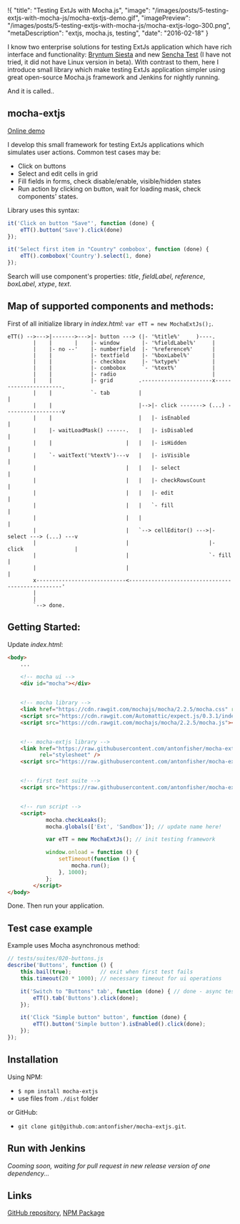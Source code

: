 !{
    "title": "Testing ExtJs with Mocha.js",
    "image": "/images/posts/5-testing-extjs-with-mocha-js/mocha-extjs-demo.gif",
    "imagePreview": "/images/posts/5-testing-extjs-with-mocha-js/mocha-extjs-logo-300.png",
    "metaDescription": "extjs, mocha.js, testing",
    "date": "2016-02-18"
}

<!-- preview -->

I know two enterprise solutions for testing ExtJs application which have rich interface and functionality:
[Bryntum Siesta](http://www.bryntum.com/products/siesta/) and new [Sencha Test](https://www.sencha.com/products/test/)
(I have not tried, it did not have Linux version in beta).
With contrast to them, here I introduce small library which make testing ExtJs application simpler using great
open-source Mocha.js framework and Jenkins for nightly running.

<!-- /preview -->


And it is called..

## mocha-extjs

[Online demo](http://antonfisher.com/demo/mocha-extjs/)

I develop this small framework for testing ExtJs applications which simulates user actions.
Common test cases may be:
- Click on buttons
- Select and edit cells in grid
- Fill fields in forms, check disable/enable, visible/hidden states
- Run action by clicking on button, wait for loading mask, check components' states.

Library uses this syntax:
```javascript
it('Click on button "Save"', function (done) {
    eTT().button('Save').click(done)
});

it('Select first item in "Country" combobox', function (done) {
    eTT().combobox('Country').select(1, done)
});
```

Search will use component's properties: _title_, _fieldLabel_, _reference_, _boxLabel_, _xtype_, _text_.

## Map of supported components and methods:

First of all initialize library in _index.html_: `var eTT = new MochaExtJs();`.

```
eTT() -->--->|------->--->|- button ---> (|- '%title%'     )----.
        |    |       |    |- window       |- '%fieldLabel%'     |
        |    |- no --'    |- numberfield  |- '%reference%'      |
        |    |            |- textfield    |- '%boxLabel%'       |
        |    |            |- checkbox     |- '%xtype%'          |
        |    |            |- combobox     `- '%text%'           |
        |    |            |- radio                              |
        |    |            |- grid        .----------------------x----------------------.
        |    |            `- tab         |                                             |
        |    |                           |-->|- click -------> (...) ------------------v
        |    |                           |   |- isEnabled                              |
        |    |- waitLoadMask() ------.   |   |- isDisabled                             |
        |    |                       |   |   |- isHidden                               |
        |    `- waitText('%text%')---v   |   |- isVisible                              |
        |                            |   |   |- select                                 |
        |                            |   |   |- checkRowsCount                         |
        |                            |   |   |- edit                                   |
        |                            |   |   `- fill                                   |
        |                            |   |                                             |
        |                            |   `--> cellEditor() --->|- select ---> (...) ---v
        |                            |                         |- click                |
        |                            |                         `- fill                 |
        |                            |                                                 |
        x----------------------------<-------------------------------------------------'
        |
        |
        `--> done.
```

## Getting Started:

Update _index.html_:

```html
<body>
    ...

    <!-- mocha ui -->
    <div id="mocha"></div>


    <!-- mocha library -->
    <link href="https://cdn.rawgit.com/mochajs/mocha/2.2.5/mocha.css" rel="stylesheet" />
    <script src="https://cdn.rawgit.com/Automattic/expect.js/0.3.1/index.js"></script>
    <script src="https://cdn.rawgit.com/mochajs/mocha/2.2.5/mocha.js"></script>


    <!-- mocha-extjs library -->
    <link href="https://raw.githubusercontent.com/antonfisher/mocha-extjs/master/dist/mocha-extjs.css"
          rel="stylesheet" />
    <script src="https://raw.githubusercontent.com/antonfisher/mocha-extjs/master/dist/mocha-extjs.js"></script>


    <!-- first test suite -->
    <script src="https://raw.githubusercontent.com/antonfisher/mocha-extjs/master/test/suites/010-environment.js"></script>


    <!-- run script -->
    <script>
            mocha.checkLeaks();
            mocha.globals(['Ext', 'Sandbox']); // update name here!

            var eTT = new MochaExtJs(); // init testing framework

            window.onload = function () {
                setTimeout(function () {
                    mocha.run();
                }, 1000);
            };
        </script>
</body>
```
Done. Then run your application.

## Test case example

Example uses Mocha asynchronous method: 

```javascript
// tests/suites/020-buttons.js
describe('Buttons', function () {
    this.bail(true);         // exit when first test fails
    this.timeout(20 * 1000); // necessary timeout for ui operations

    it('Switch to "Buttons" tab', function (done) { // done - async tests callback
        eTT().tab('Buttons').click(done);
    });

    it('Click "Simple button" button', function (done) {
        eTT().button('Simple button').isEnabled().click(done);
    });
});
```

## Installation

Using NPM:

- `$ npm install mocha-extjs`
- use files from `./dist` folder

or GitHub:

- `git clone git@github.com:antonfisher/mocha-extjs.git`.

## Run with Jenkins

_Cooming soon, waiting for pull request in new release version of one dependency..._

## Links

[GitHub repository](https://github.com/antonfisher/mocha-extjs), 
[NPM Package](https://www.npmjs.com/package/mocha-extjs)
